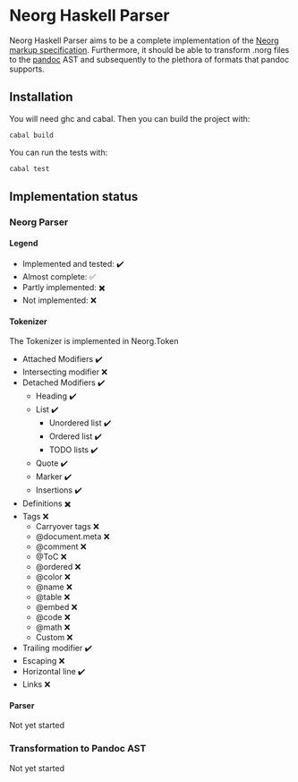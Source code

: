 # Neorg Haskell Parser

Neorg Haskell Parser aims to be a complete implementation of the [Neorg markup specification](https://github.com/nvim-neorg/neorg/blob/main/docs/NFF-0.1-spec.md). Furthermore, it should be able to transform .norg files to the [pandoc](https://github.com/jgm/pandoc) AST and subsequently to the plethora of formats that pandoc supports.

## Installation

You will need ghc and cabal. Then you can build the project with:
```bash
cabal build
```

You can run the tests with:
```bash
cabal test
```

<!-- For quicker development, I have set up a bash script in `testing/ghcid.sh` which tries to parse `testing/test.norg` on every file change. It relies on the tool `ghcid`.  -->

## Implementation status

### Neorg Parser

#### Legend

- Implemented and tested: :heavy_check_mark:
- Almost complete: :white_check_mark: 
- Partly implemented: :heavy_multiplication_x:
- Not implemented: :x:

#### Tokenizer

The Tokenizer is implemented in Neorg.Token

- Attached Modifiers :heavy_check_mark:
- Intersecting modifier :x:
- Detached Modifiers :heavy_check_mark:
  - Heading :heavy_check_mark:
  - List :heavy_check_mark:
    - Unordered list :heavy_check_mark:
    - Ordered list :heavy_check_mark:
    - TODO lists :heavy_check_mark:
  - Quote :heavy_check_mark: 
  - Marker :heavy_check_mark: 
  - Insertions :heavy_check_mark:
- Definitions :heavy_multiplication_x:
- Tags :x:
  - Carryover tags :x:
  - @document.meta :x:
  - @comment :x:
  - @ToC :x:
  - @ordered :x:
  - @color :x:
  - @name :x:
  - @table :x:
  - @embed :x:
  - @code :x:
  - @math :x:
  - Custom :x:
- Trailing modifier :heavy_check_mark:
- Escaping :x:
- Horizontal line :heavy_check_mark:
- Links :x:

#### Parser

Not yet started

### Transformation to Pandoc AST

Not yet started
